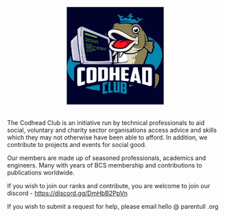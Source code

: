 <div align="center">
<img style="width:45%" src="../imgs/tcclogo.jpg" />
</div>

<br>

The Codhead Club is an initiative run by technical professionals to aid social, voluntary and charity sector organisations access advice and skills which they may not otherwise have been able to afford. In addition, we contribute to projects and events for social good.

Our members are made up of seasoned professionals, academics and engineers. Many with years of BCS membership and contributions to publications worldwide.

If you wish to join our ranks and contribute, you are welcome to join our discord - https://discord.gg/DmHbB2PpVn

If you wish to submit a request for help, please email hello @ parentull .org